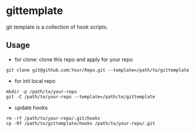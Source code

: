 # gittemplate

git template is a collection of hook scripts.

## Usage

 + for clone: clone this repo and apply for your repo
```shell
git clone git@github.com:Your/Repo.git --template=/path/to/gittemplate
```

 + for init local repo
```shell
mkdir -p /path/to/your-repo
git -C /path/to/your-repo --template=/path/to/gittemplate
```

 + update hooks
```shell
rm -rf /path/to/your-repo/.git/hooks
cp -Rf /path/to/gittemplate/hooks /path/to/your-repo/.git
```
